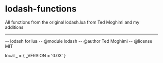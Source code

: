 # lodash-functions
All functions from the original lodash.lua from Ted Moghimi and my additions 

---
-- lodash for lua
-- @module lodash
-- @author Ted Moghimi
-- @license MIT

local _ = {
    _VERSION = '0.03'
}

